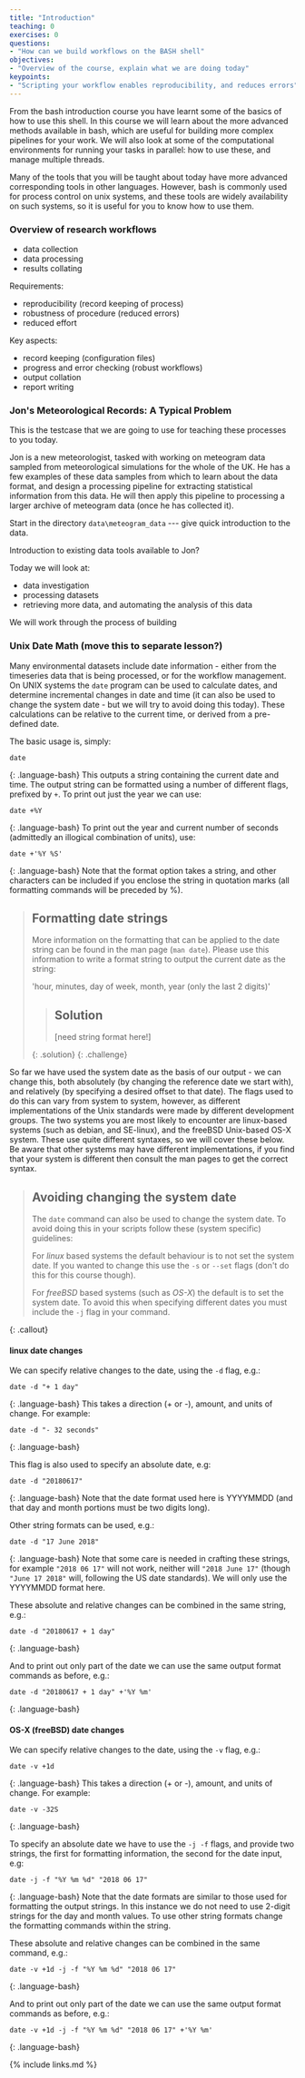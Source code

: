 ```yaml
---
title: "Introduction"
teaching: 0
exercises: 0
questions:
- "How can we build workflows on the BASH shell"
objectives:
- "Overview of the course, explain what we are doing today"
keypoints:
- "Scripting your workflow enables reproducibility, and reduces errors"
---
```


From the bash introduction course you have learnt some of the basics of how to use this
shell. In this course we will learn about the more advanced methods available in bash,
which are useful for building more complex pipelines for your work. We will also look at
some of the computational environments for running your tasks in parallel: how to use these,
and manage multiple threads.

Many of the tools that you will be taught about today have more advanced corresponding
tools in other languages. However, bash is commonly used for process control on unix systems,
and these tools are widely availability on such systems, so it is useful for you to know
how to use them.


### Overview of research workflows

- data collection
- data processing
- results collating

Requirements:
- reproducibility (record keeping of process)
- robustness of procedure (reduced errors)
- reduced effort

Key aspects:
- record keeping (configuration files)
- progress and error checking (robust workflows)
- output collation
- report writing






### Jon's Meteorological Records: A Typical Problem

This is the testcase that we are going to use for teaching these processes to you today.

Jon is a new meteorologist, tasked with working on meteogram data sampled from meteorological
simulations for the whole of the UK. He has a few examples of these data samples from
which to learn about the data format, and design a processing pipeline for extracting statistical
information from this data. He will then apply this pipeline to processing a larger
archive of meteogram data (once he has collected it).

Start in the directory `data\meteogram_data` --- give quick introduction to the data.

Introduction to existing data tools available to Jon?

Today we will look at:
- data investigation
- processing datasets
- retrieving more data, and automating the analysis of this data

We will work through the process of building



### Unix Date Math (move this to separate lesson?)

Many environmental datasets include date information - either from the timeseries data that
is being processed, or for the workflow management. On UNIX systems the `date` program
can be used to calculate dates, and determine incremental changes in date and time (it can
also be used to change the system date - but we will try to avoid doing this today). These
calculations can be relative to the current time, or derived from a pre-defined date.

The basic usage is, simply:
~~~
date
~~~
{: .language-bash}
This outputs a string containing the current date and time. The output string can be formatted
using a number of different flags, prefixed by `+`. To print out just the year we can use:
~~~
date +%Y
~~~
{: .language-bash}
To print out the year and current number of seconds (admittedly an illogical combination
of units), use:
~~~
date +'%Y %S'
~~~
{: .language-bash}
Note that the format option takes a string, and other characters can be included if you
enclose the string in quotation marks (all formatting commands will be preceded by %).

> ## Formatting date strings
>
> More information on the formatting that can be applied to the date string can be found
> in the man page (`man date`). Please use this information to write a format string to
> output the current date as the string:
>
> 'hour, minutes, day of week, month, year (only the last 2 digits)'
>
> > ## Solution
> >
> > [need string format here!]
> >
> {: .solution}
{: .challenge}


So far we have used the system date as the basis of our output - we can change this, both
absolutely (by changing the reference date we start with), and relatively (by specifying
a desired offset to that date). The flags used to do this can vary from system to system,
however, as different implementations of the Unix standards were made by different
development groups. The two systems you are most likely to encounter are linux-based systems
(such as debian, and SE-linux), and the freeBSD Unix-based OS-X system. These use quite
different syntaxes, so we will cover these below. Be aware that other systems may have
different implementations, if you find that your system is different then consult the man
pages to get the correct syntax.

> ## Avoiding changing the system date
>
> The `date` command can also be used to change the system date. To avoid doing this in
> your scripts follow these (system specific) guidelines:
>
> For *linux* based systems the default behaviour is to not set the system date. If you
> wanted to change this use the `-s` or `--set` flags (don't do this for this course though).
>
> For *freeBSD* based systems (such as *OS-X*) the default is to set the system date. To avoid
> this when specifying different dates you must include the `-j` flag in your command.
>
{: .callout}

#### linux date changes

We can specify relative changes to the date, using the `-d` flag, e.g.:
~~~
date -d "+ 1 day"
~~~
{: .language-bash}
This takes a direction (+ or -), amount, and units of change. For example:
~~~
date -d "- 32 seconds"
~~~
{: .language-bash}



This flag is also used to specify an absolute date, e.g:
~~~
date -d "20180617"
~~~
{: .language-bash}
Note that the date format used here is YYYYMMDD (and that day and month portions must be
two digits long).

Other string formats can be used, e.g.:
~~~
date -d "17 June 2018"
~~~
{: .language-bash}
Note that some care is needed in crafting these strings, for example `"2018 06 17"` will
not work, neither will `"2018 June 17"` (though `"June 17 2018"` will, following the US
date standards). We will only use the YYYYMMDD format here.

These absolute and relative changes can be combined in the same string, e.g.:
~~~
date -d "20180617 + 1 day"
~~~
{: .language-bash}

And to print out only part of the date we can use the same output format commands as
before, e.g.:
~~~
date -d "20180617 + 1 day" +'%Y %m'
~~~
{: .language-bash}




#### OS-X (freeBSD) date changes

We can specify relative changes to the date, using the `-v` flag, e.g.:
~~~
date -v +1d
~~~
{: .language-bash}
This takes a direction (+ or -), amount, and units of change. For example:
~~~
date -v -32S
~~~
{: .language-bash}



To specify an absolute date we have to use the `-j -f` flags, and provide two strings,
the first for formatting information, the second for the date input, e.g:
~~~
date -j -f "%Y %m %d" "2018 06 17"
~~~
{: .language-bash}
Note that the date formats are similar to those used for formatting the output strings.
In this instance we do not need to use 2-digit strings for the day and month values.
To use other string formats change the formatting commands within the string.

These absolute and relative changes can be combined in the same command, e.g.:
~~~
date -v +1d -j -f "%Y %m %d" "2018 06 17"
~~~
{: .language-bash}

And to print out only part of the date we can use the same output format commands as
before, e.g.:
~~~
date -v +1d -j -f "%Y %m %d" "2018 06 17" +'%Y %m'
~~~
{: .language-bash}






{% include links.md %}

